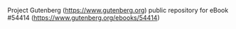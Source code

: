Project Gutenberg (https://www.gutenberg.org) public repository for
eBook #54414 (https://www.gutenberg.org/ebooks/54414)

